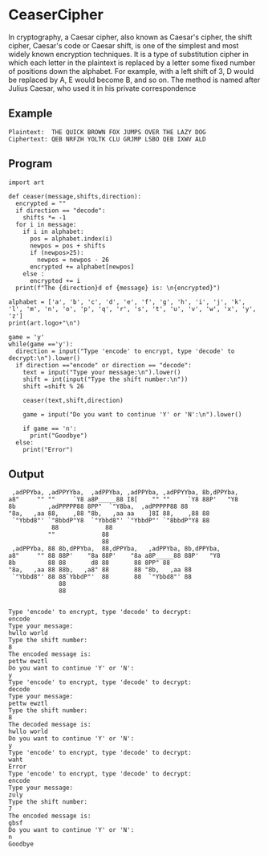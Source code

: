 # CeaserCipher

In cryptography, a Caesar cipher, also known as Caesar's cipher, the shift cipher, Caesar's code or Caesar shift, is one of the simplest and most widely known encryption techniques. It is a type of substitution cipher in which each letter in the plaintext is replaced by a letter some fixed number of positions down the alphabet. For example, with a left shift of 3, D would be replaced by A, E would become B, and so on. The method is named after Julius Caesar, who used it in his private correspondence

## Example

    Plaintext:  THE QUICK BROWN FOX JUMPS OVER THE LAZY DOG
    Ciphertext: QEB NRFZH YOLTK CLU GRJMP LSBO QEB IXWV ALD
   
## Program

    import art

    def ceaser(message,shifts,direction):
      encrypted = ""
      if direction == "decode":
        shifts *= -1
      for i in message:
        if i in alphabet:
          pos = alphabet.index(i)
          newpos = pos + shifts
          if (newpos>25): 
            newpos = newpos - 26
          encrypted += alphabet[newpos]
        else :
          encrypted += i
      print(f"The {direction}d of {message} is: \n{encrypted}")

    alphabet = ['a', 'b', 'c', 'd', 'e', 'f', 'g', 'h', 'i', 'j', 'k', 'l', 'm', 'n', 'o', 'p', 'q', 'r', 's', 't', 'u', 'v', 'w', 'x', 'y', 'z']
    print(art.logo+"\n")

    game = 'y'
    while(game =='y'):
      direction = input("Type 'encode' to encrypt, type 'decode' to decrypt:\n").lower()
      if direction =="encode" or direction == "decode":
        text = input("Type your message:\n").lower()
        shift = int(input("Type the shift number:\n"))
        shift =shift % 26

        ceaser(text,shift,direction)

        game = input("Do you want to continue 'Y' or 'N':\n").lower()

        if game == 'n':
          print("Goodbye")
      else:
        print("Error")

## Output


     ,adPPYba, ,adPPYYba,  ,adPPYba, ,adPPYba, ,adPPYYba, 8b,dPPYba,  
    a8"     "" ""     `Y8 a8P_____88 I8[    "" ""     `Y8 88P'   "Y8  
    8b         ,adPPPPP88 8PP"  `"Y8ba,  ,adPPPPP88 88          
    "8a,   ,aa 88,    ,88 "8b,   ,aa aa    ]8I 88,    ,88 88          
     `"Ybbd8"' `"8bbdP"Y8  `"Ybbd8"' `"YbbdP"' `"8bbdP"Y8 88   
                88             88                                 
               ""             88                                 
                              88                                 
     ,adPPYba, 88 8b,dPPYba,  88,dPPYba,   ,adPPYba, 8b,dPPYba,  
    a8"     "" 88 88P'    "8a 88P'    "8a a8P_____88 88P'   "Y8  
    8b         88 88       d8 88       88 8PP" 88          
    "8a,   ,aa 88 88b,   ,a8" 88       88 "8b,   ,aa 88          
     `"Ybbd8"' 88 88`YbbdP"'  88       88  `"Ybbd8"' 88          
                  88                                             
                  88           


    Type 'encode' to encrypt, type 'decode' to decrypt:
    encode
    Type your message:
    hwllo world
    Type the shift number:
    8
    The encoded message is: 
    pettw ewztl
    Do you want to continue 'Y' or 'N':
    y
    Type 'encode' to encrypt, type 'decode' to decrypt:
    decode
    Type your message:
    pettw ewztl
    Type the shift number:
    8
    The decoded message is: 
    hwllo world
    Do you want to continue 'Y' or 'N':
    y
    Type 'encode' to encrypt, type 'decode' to decrypt:
    waht
    Error
    Type 'encode' to encrypt, type 'decode' to decrypt:
    encode
    Type your message:
    zuly
    Type the shift number:
    7
    The encoded message is: 
    gbsf
    Do you want to continue 'Y' or 'N':
    n
    Goodbye

